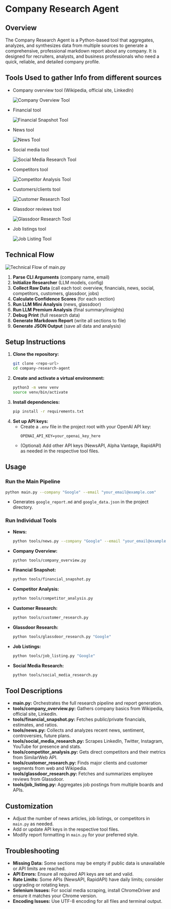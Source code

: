 # Company Research Agent

## Overview

The Company Research Agent is a Python-based tool that aggregates, analyzes, and synthesizes data from multiple sources to generate a comprehensive, professional markdown report about any company. It is designed for recruiters, analysts, and business professionals who need a quick, reliable, and detailed company profile.

## Tools Used to gather Info from different sources

  - Company overview tool (Wikipedia, official site, LinkedIn)
    
    ![Company Overview Tool](images/Company%20Overview%20Tool%20-%20visual%20selection.png)
  - Financial tool
    
    ![Financial Snapshot Tool](images/financial%C2%A0snapshot%20tool%20-%20visual%20selection.png)
  - News tool 
    
    ![News Tool](images/news%20tool%20-%20visual%20selection.png)
  - Social media tool
    
    ![Social Media Research Tool](images/social%20media%20research%20tool%20-%20visual%20selection.png)
  - Competitors tool
    
    ![Competitor Analysis Tool](images/competitor%20analysis%C2%A0tool%20-%20visual%20selection.png)
  - Customers/clients tool
    
    ![Customer Research Tool](images/customer%C2%A0research%C2%A0tool%20-%20visual%20selection.png)
  - Glassdoor reviews tool
    
    ![Glassdoor Research Tool](images/Glassdoor%C2%A0research%20tool%20-%20visual%20selection.png)
  - Job listings tool
    
    ![Job Listing Tool](images/job%C2%A0listing%20tool%20-%20visual%20selection.png)




## Technical Flow

![Technical Flow of main.py](images/Here%E2%80%99s%20a%C2%A0concise%20technical%C2%A0flow%20of%C2%A0the%20process%C2%A0in%C2%A0main.py_%20-%20visual%20selection.png)
1. **Parse CLI Arguments** (company name, email)
2. **Initialize Researcher** (LLM models, config)
3. **Collect Raw Data** (call each tool: overview, financials, news, social, competitors, customers, glassdoor, jobs)
4. **Calculate Confidence Scores** (for each section)
5. **Run LLM Mini Analysis** (news, glassdoor)
6. **Run LLM Premium Analysis** (final summary/insights)
7. **Debug Print** (full research data)
8. **Generate Markdown Report** (write all sections to file)
9. **Generate JSON Output** (save all data and analysis)

## Setup Instructions
1. **Clone the repository:**
   ```bash
   git clone <repo-url>
   cd company-research-agent
   ```
2. **Create and activate a virtual environment:**
   ```bash
   python3 -m venv venv
   source venv/bin/activate
   ```
3. **Install dependencies:**
   ```bash
   pip install -r requirements.txt
   ```
4. **Set up API keys:**
   - Create a `.env` file in the project root with your OpenAI API key:
     ```
     OPENAI_API_KEY=your_openai_key_here
     ```
   - (Optional) Add other API keys (NewsAPI, Alpha Vantage, RapidAPI) as needed in the respective tool files.

## Usage
### Run the Main Pipeline
```bash
python main.py --company "Google" --email "your_email@example.com"
```
- Generates `google_report.md` and `google_data.json` in the project directory.

### Run Individual Tools
- **News:**
  ```bash
  python tools/news.py --company "Google" --email "your_email@example.com"
  ```
- **Company Overview:**
  ```bash
  python tools/company_overview.py
  ```
- **Financial Snapshot:**
  ```bash
  python tools/financial_snapshot.py
  ```
- **Competitor Analysis:**
  ```bash
  python tools/competitor_analysis.py
  ```
- **Customer Research:**
  ```bash
  python tools/customer_research.py
  ```
- **Glassdoor Research:**
  ```bash
  python tools/glassdoor_research.py "Google"
  ```
- **Job Listings:**
  ```bash
  python tools/job_listing.py "Google"
  ```
- **Social Media Research:**
  ```bash
  python tools/social_media_research.py
  ```

## Tool Descriptions
- **main.py:** Orchestrates the full research pipeline and report generation.
- **tools/company_overview.py:** Gathers company basics from Wikipedia, official site, LinkedIn.
- **tools/financial_snapshot.py:** Fetches public/private financials, estimates, and ratios.
- **tools/news.py:** Collects and analyzes recent news, sentiment, controversies, future plans.
- **tools/social_media_research.py:** Scrapes LinkedIn, Twitter, Instagram, YouTube for presence and stats.
- **tools/competitor_analysis.py:** Gets direct competitors and their metrics from SimilarWeb API.
- **tools/customer_research.py:** Finds major clients and customer segments from web and Wikipedia.
- **tools/glassdoor_research.py:** Fetches and summarizes employee reviews from Glassdoor.
- **tools/job_listing.py:** Aggregates job postings from multiple boards and APIs.

## Customization
- Adjust the number of news articles, job listings, or competitors in `main.py` as needed.
- Add or update API keys in the respective tool files.
- Modify report formatting in `main.py` for your preferred style.

## Troubleshooting
- **Missing Data:** Some sections may be empty if public data is unavailable or API limits are reached.
- **API Errors:** Ensure all required API keys are set and valid.
- **Rate Limits:** Some APIs (NewsAPI, RapidAPI) have daily limits; consider upgrading or rotating keys.
- **Selenium Issues:** For social media scraping, install ChromeDriver and ensure it matches your Chrome version.
- **Encoding Issues:** Use UTF-8 encoding for all files and terminal output.
